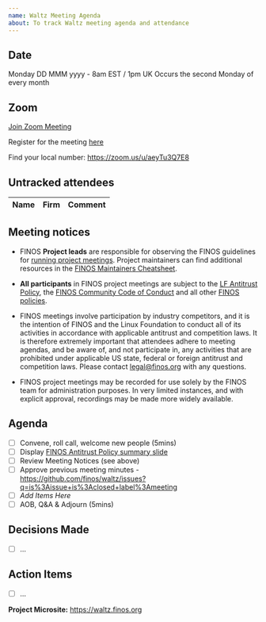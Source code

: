 ```yaml
---
name: Waltz Meeting Agenda
about: To track Waltz meeting agenda and attendance
---
```


## Date
Monday DD MMM yyyy - 8am EST / 1pm UK
Occurs the second Monday of every month 

## Zoom 
[Join Zoom Meeting](
https://zoom-lfx.platform.linuxfoundation.org/meeting/96950469863?password=a4229b81-221e-4262-8d22-f7ba73ca007f)


Register for the meeting [here](https://zoom-lfx.platform.linuxfoundation.org/meeting/96950469863?password=a4229b81-221e-4262-8d22-f7ba73ca007f&invite=true)

Find your local number: https://zoom.us/u/aeyTu3Q7E8

## Untracked attendees
| Name | Firm | Comment |
|:---------|:------------|:-----|

## Meeting notices
- FINOS **Project leads** are responsible for observing the FINOS guidelines for [running project meetings](https://github.com/finos/community/blob/master/governance/Meeting-Procedures.md#run-the-meeting). Project maintainers can find additional resources in the [FINOS Maintainers Cheatsheet](https://odp.finos.org/docs/finos-maintainers-cheatsheet/).

- **All participants** in FINOS project meetings are subject to the [LF Antitrust Policy](https://www.linuxfoundation.org/antitrust-policy/), the [FINOS Community Code of Conduct](https://github.com/finos/community/blob/master/governance/Code-of-Conduct.md) and all other [FINOS policies](https://github.com/finos/community/tree/master/governance#policies). 

- FINOS meetings involve participation by industry competitors, and it is the intention of FINOS and the Linux Foundation to conduct all of its activities in accordance with applicable antitrust and competition laws. It is therefore extremely important that attendees adhere to meeting agendas, and be aware of, and not participate in, any activities that are prohibited under applicable US state, federal or foreign antitrust and competition laws. Please contact legal@finos.org with any questions.

- FINOS project meetings may be recorded for use solely by the FINOS team for administration purposes. In very limited instances, and with explicit approval, recordings may be made more widely available.

## Agenda
- [ ] Convene, roll call, welcome new people (5mins)
- [ ] Display [FINOS Antitrust Policy summary slide](https://community.finos.org/Compliance-Slides/Antitrust-Compliance-Slide.pdf) 
- [ ] Review Meeting Notices (see above)
- [ ] Approve previous meeting minutes - https://github.com/finos/waltz/issues?q=is%3Aissue+is%3Aclosed+label%3Ameeting
- [ ] _Add Items Here_
- [ ] AOB, Q&A & Adjourn (5mins)

## Decisions Made
- [ ] ...

## Action Items
- [ ] ...

**Project Microsite:** https://waltz.finos.org 
